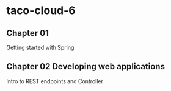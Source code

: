 # taco-cloud-6

## Chapter 01

Getting started with Spring

## Chapter 02 Developing web applications

Intro to REST endpoints and Controller
